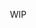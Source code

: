 <p align="right">WIP</p>

<!--

Blog OS
The Personal Collective Weblog that like a Operating System

-->
